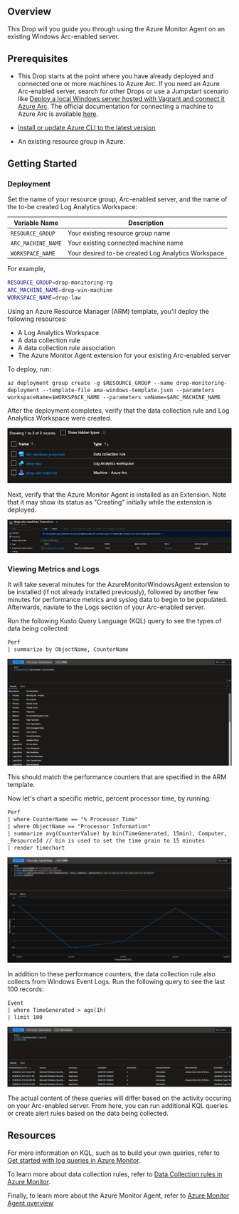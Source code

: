 ## Overview

This Drop will you guide you through using the Azure Monitor Agent on an existing Windows Arc-enabled server.

## Prerequisites

- This Drop starts at the point where you have already deployed and connected one or more machines to Azure Arc.  If you need an Azure Arc-enabled server, search for other Drops or use a Jumpstart scenario like [Deploy a local Windows server hosted with Vagrant and connect it Azure Arc](https://azurearcjumpstart.io/azure_arc_jumpstart/azure_arc_servers/vagrant/local_vagrant_windows/).  The official documentation for connecting a machine to Azure Arc is available [here](https://learn.microsoft.com/en-us/azure/azure-arc/servers/learn/quick-enable-hybrid-vm).

- [Install or update Azure CLI to the latest version](https://learn.microsoft.com/cli/azure/install-azure-cli?view=azure-cli-latest).

- An existing resource group in Azure.


## Getting Started

### Deployment

Set the name of your resource group, Arc-enabled server, and the name of the to-be created Log Analytics Workspace:

| Variable Name      | Description                        |
|--------------------|------------------------------------|
| `RESOURCE_GROUP`   | Your existing resource group name           |
| `ARC_MACHINE_NAME` | Your existing connected machine name        |
| `WORKSPACE_NAME`   | Your desired to-be created Log Analytics Workspace 

For example,
```bash
RESOURCE_GROUP=drop-monitoring-rg
ARC_MACHINE_NAME=drop-win-machine
WORKSPACE_NAME=drop-law
```

Using an Azure Resource Manager (ARM) template, you'll deploy the following resources:
- A Log Analytics Workspace
- A data collection rule
- A data collection rule association
- The Azure Monitor Agent extension for your existing Arc-enabled server

To deploy, run:

```
az deployment group create -g $RESOURCE_GROUP --name drop-monitoring-deployment --template-file ama-windows-template.json --parameters workspaceName=$WORKSPACE_NAME --parameters vmName=$ARC_MACHINE_NAME
```

After the deployment completes, verify that the data collection rule and Log Analytics Workspace were created.

![Screenshot of the Azure Portal showing the created resources](./media/01-portal-resources.png)

Next, verify that the Azure Monitor Agent is installed as an Extension.  Note that it may show its status as "Creating" initially while the extension is deployed.

![Screenshot of the Azure Portal showing the AMA extension](./media/02-ama-extension.png)

### Viewing Metrics and Logs

It will take several minutes for the AzureMonitorWindowsAgent extension to be installed (if not already installed previously), followed by another few minutes for performance metrics and syslog data to begin to be populated.  Afterwards, naviate to the Logs section of your Arc-enabled server.

Run the following Kusto Query Language (KQL) query to see the types of data being collected:

```
Perf
| summarize by ObjectName, CounterName
```

![Screeshot of KQL query showing countername and objectname](./media/03-kql-counters.png)

This should match the performance counters that are specified in the ARM template.

Now let's chart a specific metric, percent processor time, by running:

```
Perf
| where CounterName == "% Processor Time"
| where ObjectName == "Processor Information"
| summarize avg(CounterValue) by bin(TimeGenerated, 15min), Computer, _ResourceId // bin is used to set the time grain to 15 minutes
| render timechart
```

![Screenshot of KQL query showing percent processor time](./media/04-kql-processor-time.png)

In addition to these performance counters, the data collection rule also collects from Windows Event Logs.  Run the following query to see the last 100 records:

```
Event
| where TimeGenerated > ago(1h)
| limit 100
```

![Screenshot of KQL query showing Windows Event Logs](./media/05-kql-events.png)

The actual content of these queries will differ based on the activity occuring on your Arc-enabled server.  From here, you can run additional KQL queries or create alert rules based on the data being collected.

## Resources

For more information on KQL, such as to build your own queries, refer to [Get started with log queries in Azure Monitor](https://learn.microsoft.com/en-us/azure/azure-monitor/logs/get-started-queries).

To learn more about data collection rules, refer to [Data Collection rules in Azure Monitor](https://learn.microsoft.com/en-us/azure/azure-monitor/essentials/data-collection-rule-overview).

Finally, to learn more about the Azure Monitor Agent, refer to [Azure Monitor Agent overview](https://learn.microsoft.com/en-us/azure/azure-monitor/agents/azure-monitor-agent-overview)